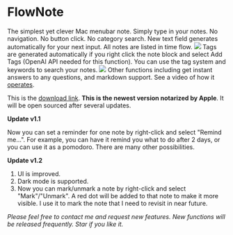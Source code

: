 # FlowNote
The simplest yet clever Mac menubar note.
Simply type in your notes. No navigation. No button click. No category search. New text field generates automatically for your next input. All notes are listed in time flow.
![](https://github.com/Yiiipu/FlowNote/raw/main/Image/Screenshot%202023-05-25%20at%206.38.28%20PM%20(1).png)
Tags are generated automatically if you right click the note block and select Add Tags (OpenAI API needed for this function). You can use the tag system and keywords to search your notes. 
![](https://github.com/Yiiipu/FlowNote/raw/main/Image/Screenshot%202023-05-25%20at%206.42.01%20PM%20(1).png)
Other functions including get instant answers to any questions, and markdown support. See a video of how it [operates](https://www.reddit.com/r/OpenAI/comments/13wvt81/simplest_yet_cleverest_mac_menubar_note_designed/?utm_source=share&utm_medium=ios_app&utm_name=ioscss&utm_content=2&utm_term=1).

This is the [download link](FlowNote_v1.2.dmg). **This is the newest version notarized by Apple**. It will be open sourced after several updates.

**Update v1.1**

Now you can set a reminder for one note by right-click and select "Remind me...". For example, you can have it remind you what to do after 2 days, or you can use it as a pomodoro. There are many other possibilities.

**Update v1.2**

1. UI is improved.
2. Dark mode is supported.
3. Now you can mark/unmark a note by right-click and select "Mark"/"Unmark". A red dot will be added to that note to make it more visible. I use it to mark the note that I need to revisit in near future.

*Please feel free to contact me and request new features. New functions will be released frequently. Star if you like it.*

